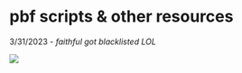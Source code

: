 # pbf scripts & other resources

3/31/2023 - <i> faithful got blacklisted LOL</i>

<img src="https://i.imgur.com/aJNVpPK.png"/>
